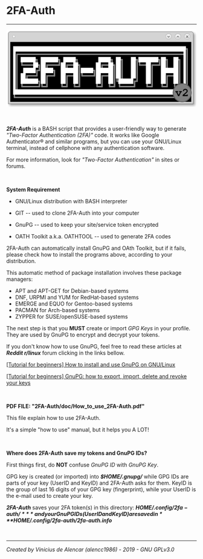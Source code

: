# 2FA-Auth

---

![2FA](image/2FA-Auth.png "Generating 2FA codes in your terminal")

<br>

***2FA-Auth*** is a BASH script that provides a user-friendly way to generate *"Two-Factor Authentication (2FA)"* code. It works like Google Authenticator® and similar programs, but you can use your GNU/Linux terminal, instead of cellphone with any authentication software.

For more information, look for *"Two-Factor Authentication"* in sites or forums.

<br>

**System Requirement**

* GNU/Linux distribution with BASH interpreter

* GIT -- used to clone 2FA-Auth into your computer

* GnuPG -- used to keep your site/service token encrypted

* OATH Toolkit a.k.a. OATHTOOL -- used to generate 2FA codes

2FA-Auth can automatically install GnuPG and OAth Toolkit, but if it fails, please check how to install the programs above, according to your distribution.

This automatic method of package installation involves these package managers:

* APT and APT-GET for Debian-based systems
* DNF, URPMI and YUM for RedHat-based systems
* EMERGE and EQUO for Gentoo-based systems
* PACMAN for Arch-based systems
* ZYPPER for SUSE/openSUSE-based systems

The next step is that you **MUST** create or import *GPG Keys* in your profile. They are used by GnuPG to encrypt and decrypt your tokens.

If you don't know how to use GnuPG, feel free to read these articles at ***Reddit r/linux*** forum clicking in the links bellow.

[[Tutorial for beginners] How to install and use GnuPG on GNU/Linux](https://www.reddit.com/r/linux/comments/creb29/tutorial_for_beginners_how_to_install_and_use/)

[[Tutorial for beginners] GnuPG: how to export, import, delete and revoke your keys](https://www.reddit.com/r/linux/comments/ct7yjr/tutorial_for_beginners_gnupg_how_to_export_import/)

<br>

**PDF FILE: "2FA-Auth/doc/How_to_use_2FA-Auth.pdf"**

This file explain how to use 2FA-Auth.

It's a simple "how to use" manual, but it helps you A LOT!

<br>

**Where does 2FA-Auth save my tokens and GnuPG IDs?**

First things first, do **NOT** confuse *GnuPG ID* with *GnuPG Key*.

GPG key is created (or imported) into ***$HOME/.gnupg/*** while GPG IDs are parts of your key (UserID and KeyID) and 2FA-Auth asks for them. KeyID is the group of last 16 digits of your GPG key (fingerprint), while your UserID is the e-mail used to create your key.

***2FA-Auth*** saves your 2FA token(s) in this directory: ***$HOME/.config/2fa-auth/*** and your GnuPG IDs (UserID and KeyID) are saved in ***$HOME/.config/2fa-auth/2fa-auth.info***

<br>

---
*Created by Vinicius de Alencar (alencc1986) - 2019 - GNU GPLv3.0*

